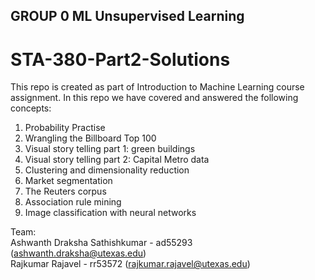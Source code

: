 ## GROUP 0 ML Unsupervised Learning
# STA-380-Part2-Solutions
This repo is created as part of Introduction to Machine Learning course assignment. In this repo we have covered and answered the following concepts:  
1. Probability Practise    
2. Wrangling the Billboard Top 100    
3. Visual story telling part 1: green buildings      
4. Visual story telling part 2: Capital Metro data    
5. Clustering and dimensionality reduction     
6. Market segmentation    
7. The Reuters corpus    
8. Association rule mining     
9. Image classification with neural networks
        
Team:    
Ashwanth Draksha Sathishkumar - ad55293 (<ashwanth.draksha@utexas.edu>)       
Rajkumar Rajavel - rr53572 (<rajkumar.rajavel@utexas.edu>)    
